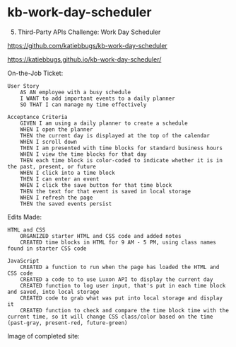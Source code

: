 # kb-work-day-scheduler
5. Third-Party APIs Challenge: Work Day Scheduler

https://github.com/katiebbugs/kb-work-day-scheduler

https://katiebbugs.github.io/kb-work-day-scheduler/

On-the-Job Ticket:

    User Story
        AS AN employee with a busy schedule
        I WANT to add important events to a daily planner
        SO THAT I can manage my time effectively

    Acceptance Criteria
        GIVEN I am using a daily planner to create a schedule
        WHEN I open the planner
        THEN the current day is displayed at the top of the calendar
        WHEN I scroll down
        THEN I am presented with time blocks for standard business hours
        WHEN I view the time blocks for that day
        THEN each time block is color-coded to indicate whether it is in the past, present, or future
        WHEN I click into a time block
        THEN I can enter an event
        WHEN I click the save button for that time block
        THEN the text for that event is saved in local storage
        WHEN I refresh the page
        THEN the saved events persist

Edits Made:

    HTML and CSS
        ORGANIZED starter HTML and CSS code and added notes
        CREATED time blocks in HTML for 9 AM - 5 PM, using class names found in starter CSS code

    JavaScript
        CREATED a function to run when the page has loaded the HTML and CSS code
        CREATED a code to to use Luxon API to display the current day
        CREATED function to log user input, that's put in each time block and saved, into local storage
        CREATED code to grab what was put into local storage and display it
        CREATED function to check and compare the time block time with the current time, so it will change CSS class/color based on the time (past-gray, present-red, future-green)

Image of completed site:
